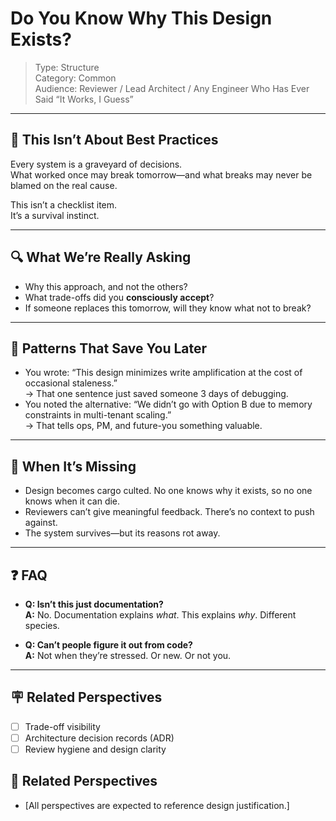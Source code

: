 # Do You Know Why This Design Exists?

> Type: Structure  
> Category: Common  
> Audience: Reviewer / Lead Architect / Any Engineer Who Has Ever Said “It Works, I Guess”

---

## 🧭 This Isn’t About Best Practices

Every system is a graveyard of decisions.  
What worked once may break tomorrow—and what breaks may never be blamed on the real cause.

This isn’t a checklist item.  
It’s a survival instinct.

---

## 🔍 What We’re Really Asking

- Why this approach, and not the others?  
- What trade-offs did you **consciously accept**?  
- If someone replaces this tomorrow, will they know what not to break?

---

## 🧠 Patterns That Save You Later

- You wrote: “This design minimizes write amplification at the cost of occasional staleness.”  
  → That one sentence just saved someone 3 days of debugging.
- You noted the alternative: “We didn’t go with Option B due to memory constraints in multi-tenant scaling.”  
  → That tells ops, PM, and future-you something valuable.

---

## 🧨 When It’s Missing

- Design becomes cargo culted. No one knows why it exists, so no one knows when it can die.  
- Reviewers can’t give meaningful feedback. There’s no context to push against.  
- The system survives—but its reasons rot away.

---

## ❓ FAQ

- **Q: Isn’t this just documentation?**  
  **A:** No. Documentation explains *what*. This explains *why*. Different species.

- **Q: Can’t people figure it out from code?**  
  **A:** Not when they’re stressed. Or new. Or not you.

---

## 🪧 Related Perspectives

- [ ] Trade-off visibility  
- [ ] Architecture decision records (ADR)  
- [ ] Review hygiene and design clarity

## 🔗 Related Perspectives

- [All perspectives are expected to reference design justification.]
